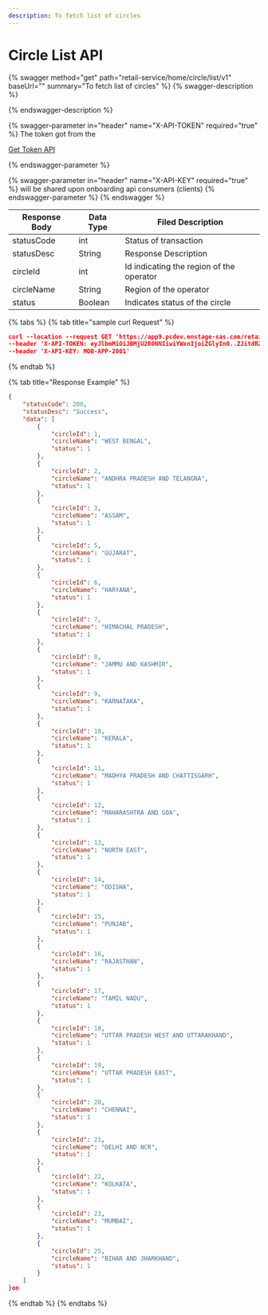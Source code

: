 ```yaml
---
description: To fetch list of circles
---
```


# Circle List API

{% swagger method="get" path="retail-service/home/circle/list/v1" baseUrl="<domain>" summary="To fetch list of circles" %}
{% swagger-description %}

{% endswagger-description %}

{% swagger-parameter in="header" name="X-API-TOKEN" required="true" %}
The token got from the 

[Get Token API](../../market-place/api-specification/get-token-api.md)


{% endswagger-parameter %}

{% swagger-parameter in="header" name="X-API-KEY" required="true" %}
will be shared upon onboarding api consumers (clients)
{% endswagger-parameter %}
{% endswagger %}

| Response Body | Data Type | Filed Description                        |
| ------------- | --------- | ---------------------------------------- |
| statusCode    | int       | Status of transaction                    |
| statusDesc    | String    | Response Description                     |
| circleId      | int       | Id indicating the region of the operator |
| circleName    | String    | Region of the operator                   |
| status        | Boolean   | Indicates status of the circle           |

{% tabs %}
{% tab title="sample curl  Request" %}
```json
curl --location --request GET 'https://app9.pcdev.enstage-sas.com/retail-service/home/circle/list/v1' \
--header 'X-API-TOKEN: eyJlbmMiOiJBMjU2R0NNIiwiYWxnIjoiZGlyIn0..ZJitdRZXJMeJkxFz.PuV48dCHwNI8gt0u1p7wVo8MiLNgyC5BfCkz7Qvpn2NNzXHEgVsfhd4AAHyCq0-FpMHBd5_kR2yZw-fZ-ZQHIqgT-PUOy4H9w1OBDuw0jWfcRtPnT8BNV1bDO7OvVKBplVksyifTLIYX5zFu4HfmHXygEBvv11sL8WUVHyTH8QgLMHLu2qT7l0UBTGHD8pgcZeZAQFdEXPpkglbRVdOedUda7Am1-NSvPLch5s1vyxRNrlR--8xzlfE5munVeYp8ln6L1A.foUnrZNCjNqEcoA_6u9SOw' \
--header 'X-API-KEY: MOB-APP-2001'
```


{% endtab %}

{% tab title="Response Example" %}
```json
{
    "statusCode": 200,
    "statusDesc": "Success",
    "data": [
        {
            "circleId": 1,
            "circleName": "WEST BENGAL",
            "status": 1
        },
        {
            "circleId": 2,
            "circleName": "ANDHRA PRADESH AND TELANGNA",
            "status": 1
        },
        {
            "circleId": 3,
            "circleName": "ASSAM",
            "status": 1
        },
        {
            "circleId": 5,
            "circleName": "GUJARAT",
            "status": 1
        },
        {
            "circleId": 6,
            "circleName": "HARYANA",
            "status": 1
        },
        {
            "circleId": 7,
            "circleName": "HIMACHAL PRADESH",
            "status": 1
        },
        {
            "circleId": 8,
            "circleName": "JAMMU AND KASHMIR",
            "status": 1
        },
        {
            "circleId": 9,
            "circleName": "KARNATAKA",
            "status": 1
        },
        {
            "circleId": 10,
            "circleName": "KERALA",
            "status": 1
        },
        {
            "circleId": 11,
            "circleName": "MADHYA PRADESH AND CHATTISGARH",
            "status": 1
        },
        {
            "circleId": 12,
            "circleName": "MAHARASHTRA AND GOA",
            "status": 1
        },
        {
            "circleId": 13,
            "circleName": "NORTH EAST",
            "status": 1
        },
        {
            "circleId": 14,
            "circleName": "ODISHA",
            "status": 1
        },
        {
            "circleId": 15,
            "circleName": "PUNJAB",
            "status": 1
        },
        {
            "circleId": 16,
            "circleName": "RAJASTHAN",
            "status": 1
        },
        {
            "circleId": 17,
            "circleName": "TAMIL NADU",
            "status": 1
        },
        {
            "circleId": 18,
            "circleName": "UTTAR PRADESH WEST AND UTTARAKHAND",
            "status": 1
        },
        {
            "circleId": 19,
            "circleName": "UTTAR PRADESH EAST",
            "status": 1
        },
        {
            "circleId": 20,
            "circleName": "CHENNAI",
            "status": 1
        },
        {
            "circleId": 21,
            "circleName": "DELHI AND NCR",
            "status": 1
        },
        {
            "circleId": 22,
            "circleName": "KOLKATA",
            "status": 1
        },
        {
            "circleId": 23,
            "circleName": "MUMBAI",
            "status": 1
        },
        {
            "circleId": 25,
            "circleName": "BIHAR AND JHARKHAND",
            "status": 1
        }
    ]
}on
```


{% endtab %}
{% endtabs %}
